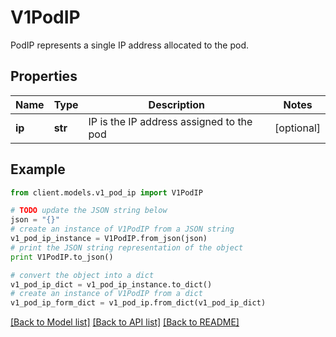 # V1PodIP

PodIP represents a single IP address allocated to the pod.

## Properties
Name | Type | Description | Notes
------------ | ------------- | ------------- | -------------
**ip** | **str** | IP is the IP address assigned to the pod | [optional] 

## Example

```python
from client.models.v1_pod_ip import V1PodIP

# TODO update the JSON string below
json = "{}"
# create an instance of V1PodIP from a JSON string
v1_pod_ip_instance = V1PodIP.from_json(json)
# print the JSON string representation of the object
print V1PodIP.to_json()

# convert the object into a dict
v1_pod_ip_dict = v1_pod_ip_instance.to_dict()
# create an instance of V1PodIP from a dict
v1_pod_ip_form_dict = v1_pod_ip.from_dict(v1_pod_ip_dict)
```
[[Back to Model list]](../README.md#documentation-for-models) [[Back to API list]](../README.md#documentation-for-api-endpoints) [[Back to README]](../README.md)


